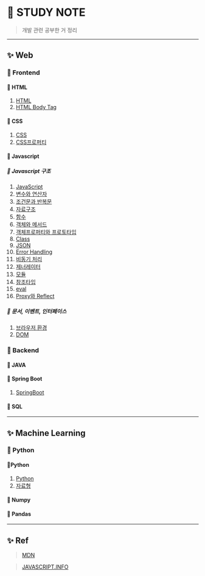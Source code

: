 # 🎈 STUDY NOTE
> 개발 관련 공부한 거 정리
---
## ✨ Web

### 🎊 Frontend
#### 🎉 HTML
01. [HTML](../Web/Frontend/HTML/HTML.md)
02. [HTML Body Tag](../Web/Frontend/HTML/HTMLBodyTag.md)
#### 🎉 CSS
01. [CSS](../Web/Frontend/CSS/CSS.md)
02. [CSS프로퍼티](../Web/Frontend/CSS/CSS프로퍼티.md)
#### 🎉 Javascript
##### 🎁 Javascript 구조
01. [JavaScript](../ProgrammingLanguage/JavaScript/자바스크립트구조/1.JavaScript/JavaScript.md)
02. [변수와 연산자](../ProgrammingLanguage/JavaScript/자바스크립트구조/2.변수와연산자/변수와연산자.md)
03. [조건문과 반복문](../ProgrammingLanguage/JavaScript/자바스크립트구조/3.조건문과반복문/조건문과반복문.md)
04. [자료구조](../ProgrammingLanguage/JavaScript/자바스크립트구조/4.자료구조/자료구조.md)
05. [함수](../ProgrammingLanguage/JavaScript/자바스크립트구조/5.함수/함수.md)
06. [객체와 메서드](../ProgrammingLanguage/JavaScript/자바스크립트구조/6.객체와메서드/객체와메서드.md)
07. [객체프로퍼티와 프로토타입](../ProgrammingLanguage/JavaScript/자바스크립트구조/6.객체와메서드/객체프로퍼티와프로토타입.md)
08. [Class](../ProgrammingLanguage/JavaScript/자바스크립트구조/7.Class/class.md)
09. [JSON](../ProgrammingLanguage/JavaScript/자바스크립트구조/8.JSON/JSON.md)
10. [Error Handling](../ProgrammingLanguage/JavaScript/자바스크립트구조/9.ErrorHandling/ErrorHandling.md)
11. [비동기 처리](../ProgrammingLanguage/JavaScript/자바스크립트구조/10.비동기처리/비동기처리.md)
12. [제너레이터](../ProgrammingLanguage/JavaScript/자바스크립트구조/11.제너레이터/제너레이터.md)
13. [모듈](../ProgrammingLanguage/JavaScript/자바스크립트구조/12.모듈/모듈.md)
14. [참조타입](../ProgrammingLanguage/JavaScript/자바스크립트구조/13.참조타입/참조타입.md)
15. [eval](../ProgrammingLanguage/JavaScript/자바스크립트구조/14.eval/eval.md)
16. [Proxy와 Reflect](../ProgrammingLanguage/JavaScript/자바스크립트구조/15.Proxy/Proxy와Reflect.md)

##### 🎁 문서, 이벤트, 인터페이스
01. [브라우저 환경](../ProgrammingLanguage/JavaScript/문서_이벤트_인터페이스/1.브라우저환경/브라우저환경.md)
02. [DOM](../ProgrammingLanguage/JavaScript/문서_이벤트_인터페이스/2.DOM/DOM.md)

### 🎊 Backend

#### 🎉 JAVA
#### 🎉 Spring Boot
01. [SpringBoot](../ProgrammingLanguage/JAVA/SpringBoot/SpringBoot.md)

#### 🎉 SQL

---
## ✨ Machine Learning

### 🎊 Python
#### 🎉Python
01. [Python](../ProgrammingLanguage/Python/Python/1.Python.md)
02. [자료형](../ProgrammingLanguage/Python/Python/2.Python자료형)

#### 🎉 Numpy

#### 🎉 Pandas


---
## ✨ Ref

>[MDN](https://developer.mozilla.org/ko/)

>[JAVASCRIPT.INFO](https://ko.javascript.info/)

